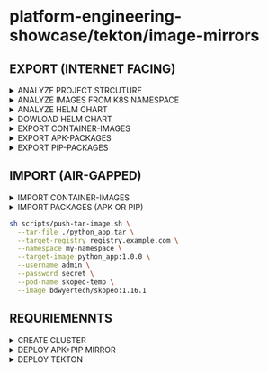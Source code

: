 # platform-engineering-showcase/tekton/image-mirrors

## EXPORT (INTERNET FACING)

<details><summary>ANALYZE PROJECT STRCUTURE</summary>

```bash
sh scripts/analyze-project-dir.sh --dir _example
```

</details>

<details><summary>ANALYZE IMAGES FROM K8S NAMESPACE</summary>

```bash
sh scripts/analyze-images-namespace.sh --namespace tekton-operator
```

</details>

<details><summary>ANALYZE HELM CHART</summary>

```bash
helm repo add kyverno https://kyverno.github.io/kyverno/

sh scripts/analyze-helm-chart.sh \
--name kyverno \
--charturl kyverno/kyverno \
--version 3.5.1
```

</details>

<details><summary>DOWLOAD HELM CHART</summary>

```bash
# OPTION1: CHART REPO
helm repo add kyverno https://kyverno.github.io/kyverno/
helm pull kyverno/kyverno --version 3.5.1

# OPTION2: OCI-REPO
helm pull oci://ghcr.io/stuttgart-things/tekton/tekton --version 0.77.0
```

</details>

<details><summary>EXPORT CONTAINER-IMAGES</summary>

```bash
sh scripts/export-container-images.sh \
  --images "python:3.13.7-alpine,redis" \
  --runtime docker \
  --output-dir /tmp \
  --archive-name python_redis_images
```

</details>

<details><summary>EXPORT APK-PACKAGES</summary>

```bash
sh scripts/export-apk-packages.sh \
  --image "alpine:3.20" \
  --apk-packages "bash,curl,git" \
  --runtime docker \
  --output-dir /tmp \
  --archive-name alpine20_apks
```

</details>

<details><summary>EXPORT PIP-PACKAGES</summary>

```bash
sh scripts/export-pip-packages.sh \
  --image python:3.13.7-alpine \
  --pip-packages "flask,requests,sqlalchemy" \
  --runtime docker \
  --output-dir /tmp \
  --archive-name flask_bundle
```

</details>

## IMPORT (AIR-GAPPED)

<details><summary>IMPORT CONTAINER-IMAGES</summary>

```bash
sh scripts/import-container-images.sh \
  --runtime docker \
  --input-dir /tmp \
  --archive-name python_redis_images
```

</details>

<details><summary>IMPORT PACKAGES (APK OR PIP)</summary>

```bash
sh scripts/import-packages.sh \
  --zip-path /tmp/pip-flask_bundle.zip \
  --pvc-path /mnt/pvc \
  --force
```

</details>

```bash
sh scripts/push-tar-image.sh \
  --tar-file ./python_app.tar \
  --target-registry registry.example.com \
  --namespace my-namespace \
  --target-image python_app:1.0.0 \
  --username admin \
  --password secret \
  --pod-name skopeo-temp \
  --image bdwyertech/skopeo:1.16.1
```

## REQURIEMENNTS

<details><summary>CREATE CLUSTER</summary>

### OPTION: KIND


### OPTION: VCLUSTER


</details>

<details><summary>DEPLOY APK+PIP MIRROR</summary>


</details>


<details><summary>DEPLOY TEKTON</summary>


</details>
